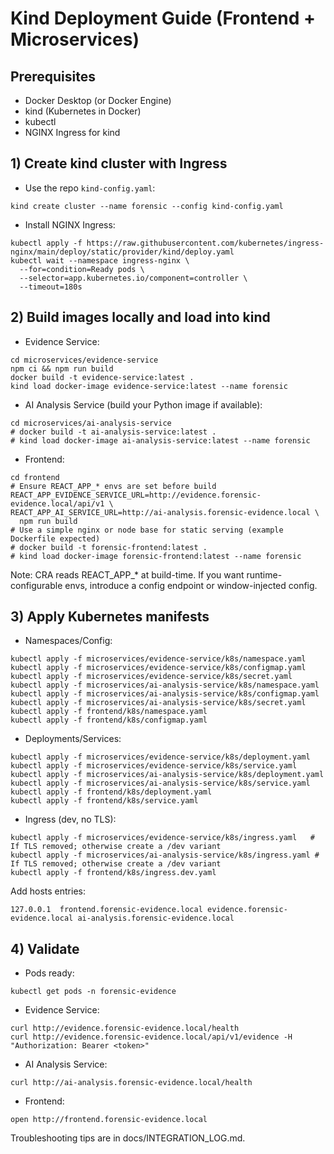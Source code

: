 # Kind Deployment Guide (Frontend + Microservices)

## Prerequisites
- Docker Desktop (or Docker Engine)
- kind (Kubernetes in Docker)
- kubectl
- NGINX Ingress for kind

## 1) Create kind cluster with Ingress

- Use the repo `kind-config.yaml`:

```
kind create cluster --name forensic --config kind-config.yaml
```

- Install NGINX Ingress:
```
kubectl apply -f https://raw.githubusercontent.com/kubernetes/ingress-nginx/main/deploy/static/provider/kind/deploy.yaml
kubectl wait --namespace ingress-nginx \
  --for=condition=Ready pods \
  --selector=app.kubernetes.io/component=controller \
  --timeout=180s
```

## 2) Build images locally and load into kind

- Evidence Service:
```
cd microservices/evidence-service
npm ci && npm run build
docker build -t evidence-service:latest .
kind load docker-image evidence-service:latest --name forensic
```

- AI Analysis Service (build your Python image if available):
```
cd microservices/ai-analysis-service
# docker build -t ai-analysis-service:latest .
# kind load docker-image ai-analysis-service:latest --name forensic
```

- Frontend:
```
cd frontend
# Ensure REACT_APP_* envs are set before build
REACT_APP_EVIDENCE_SERVICE_URL=http://evidence.forensic-evidence.local/api/v1 \
REACT_APP_AI_SERVICE_URL=http://ai-analysis.forensic-evidence.local \
  npm run build
# Use a simple nginx or node base for static serving (example Dockerfile expected)
# docker build -t forensic-frontend:latest .
# kind load docker-image forensic-frontend:latest --name forensic
```

Note: CRA reads REACT_APP_* at build-time. If you want runtime-configurable envs, introduce a config endpoint or window-injected config.

## 3) Apply Kubernetes manifests

- Namespaces/Config:
```
kubectl apply -f microservices/evidence-service/k8s/namespace.yaml
kubectl apply -f microservices/evidence-service/k8s/configmap.yaml
kubectl apply -f microservices/evidence-service/k8s/secret.yaml
kubectl apply -f microservices/ai-analysis-service/k8s/namespace.yaml
kubectl apply -f microservices/ai-analysis-service/k8s/configmap.yaml
kubectl apply -f microservices/ai-analysis-service/k8s/secret.yaml
kubectl apply -f frontend/k8s/namespace.yaml
kubectl apply -f frontend/k8s/configmap.yaml
```

- Deployments/Services:
```
kubectl apply -f microservices/evidence-service/k8s/deployment.yaml
kubectl apply -f microservices/evidence-service/k8s/service.yaml
kubectl apply -f microservices/ai-analysis-service/k8s/deployment.yaml
kubectl apply -f microservices/ai-analysis-service/k8s/service.yaml
kubectl apply -f frontend/k8s/deployment.yaml
kubectl apply -f frontend/k8s/service.yaml
```

- Ingress (dev, no TLS):
```
kubectl apply -f microservices/evidence-service/k8s/ingress.yaml   # If TLS removed; otherwise create a /dev variant
kubectl apply -f microservices/ai-analysis-service/k8s/ingress.yaml # If TLS removed; otherwise create a /dev variant
kubectl apply -f frontend/k8s/ingress.dev.yaml
```

Add hosts entries:
```
127.0.0.1  frontend.forensic-evidence.local evidence.forensic-evidence.local ai-analysis.forensic-evidence.local
```

## 4) Validate

- Pods ready:
```
kubectl get pods -n forensic-evidence
```

- Evidence Service:
```
curl http://evidence.forensic-evidence.local/health
curl http://evidence.forensic-evidence.local/api/v1/evidence -H "Authorization: Bearer <token>"
```

- AI Analysis Service:
```
curl http://ai-analysis.forensic-evidence.local/health
```

- Frontend:
```
open http://frontend.forensic-evidence.local
```

Troubleshooting tips are in docs/INTEGRATION_LOG.md.

